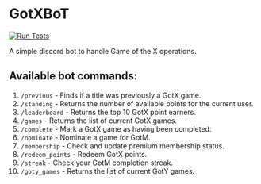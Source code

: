 # GotXBoT

[![Run Tests](https://github.com/dollerbill/gotx_bot/actions/workflows/run_tests.yml/badge.svg)](https://github.com/dollerbill/gotx_bot/actions/workflows/run_tests.yml)

A simple discord bot to handle Game of the X operations.

## Available bot commands:
1. `/previous` - Finds if a title was previously a GotX game.
2. `/standing` - Returns the number of available points for the current user.
3. `/leaderboard` - Returns the top 10 GotX point earners.
4. `/games` - Returns the list of current GotX games.
5. `/complete` - Mark a GotX game as having been completed.
6. `/nominate` - Nominate a game for GotM.
7. `/membership` - Check and update premium membership status.
8. `/redeem_points` - Redeem GotX points.
9. `/streak` - Check your GotM completion streak.
10. `/goty_games` - Returns the list of current GotY games.
